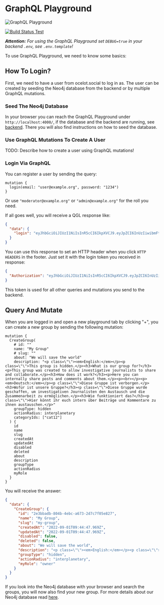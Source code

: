 # GraphQL Playground

![GraphQL Playground](../../../.gitbook/assets/graphql-playground%20%281%29.png)

[![Build Status Test](https://github.com/Ocelot-Social-Community/Ocelot-Social/actions/workflows/test.yml/badge.svgTEST)](https://github.com/Ocelot-Social-Community/Ocelot-Social/actions)

***Attention:** For using the GraphQL Playground set `DEBUG=true` in your backend `.env`, see `.env.template`!*

To use GraphQL Playground, we need to know some basics:

## How To Login?

First, we need to have a user from ocelot.social to log in as.
The user can be created by seeding the Neo4j database from the backend or by multiple GraphQL mutations.

### Seed The Neo4j Database

In your browser you can reach the GraphQL Playground under `http://localhost:4000/`, if the database and the backend are running, see [backend](../../README.md).
There you will also find instructions on how to seed the database.

### Use GraphQL Mutations To Create A User

TODO: Describe how to create a user using GraphQL mutations!

### Login Via GraphQL

You can register a user by sending the query:

```gql
mutation {
  login(email: "user@example.org", password: "1234")
}
```

Or use `"moderator@example.org"` or `"admin@example.org"` for the roll you need.

If all goes well, you will receive a QGL response like:

```json
{
  "data": {
    "login": "eyJhbGciOiJIUzI1NiIsInR5cCI6IkpXVCJ9.eyJpZCI6InUzIiwibmFtZSI6Ikplbm55IFJvc3RvY2siLCJzbHVnIjoiamVubnktcm9zdG9jayIsImlhdCI6MTY2MjAyMzMwNSwiZXhwIjoxNzI1MTM4NTA1LCJhdWQiOiJodHRwOi8vbG9jYWxob3N0OjMwMDAiLCJpc3MiOiJodHRwOi8vbG9jYWxob3N0OjQwMDAiLCJzdWIiOiJ1MyJ9.atBS-SOeS784HPeFl_5s8sRWehEAU1BkgcOZFD8d4bU"
  }
}
```

You can use this response to set an HTTP header when you click `HTTP HEADERS` in the footer.
Just set it with the login token you received in response:

```json
{
  "Authorization": "eyJhbGciOiJIUzI1NiIsInR5cCI6IkpXVCJ9.eyJpZCI6InUzIiwibmFtZSI6Ikplbm55IFJvc3RvY2siLCJzbHVnIjoiamVubnktcm9zdG9jayIsImlhdCI6MTY2MjAyMzMwNSwiZXhwIjoxNzI1MTM4NTA1LCJhdWQiOiJodHRwOi8vbG9jYWxob3N0OjMwMDAiLCJpc3MiOiJodHRwOi8vbG9jYWxob3N0OjQwMDAiLCJzdWIiOiJ1MyJ9.atBS-SOeS784HPeFl_5s8sRWehEAU1BkgcOZFD8d4bU"
}
```

This token is used for all other queries and mutations you send to the backend.

## Query And Mutate

When you are logged in and open a new playground tab by clicking "+", you can create a new group by sending the following mutation:

```gql
mutation {
  CreateGroup(
    # id: ""
    name: "My Group"
    # slug: ""
    about: "We will save the world"
    description: "<p class=\"\"><em>English:</em></p><p class=\"\">This group is hidden.</p><h3>What is our group for?</h3><p>This group was created to allow investigative journalists to share and collaborate.</p><h3>How does it work?</h3><p>Here you can internally share posts and comments about them.</p><p><br></p><p><em>Deutsch:</em></p><p class=\"\">Diese Gruppe ist verborgen.</p><h3>Wofür ist unsere Gruppe?</h3><p class=\"\">Diese Gruppe wurde geschaffen, um investigativen Journalisten den Austausch und die Zusammenarbeit zu ermöglichen.</p><h3>Wie funktioniert das?</h3><p class=\"\">Hier könnt ihr euch intern über Beiträge und Kommentare zu ihnen austauschen.</p>"
    groupType: hidden
    actionRadius: interplanetary
    categoryIds: ["cat12"]
  ) {
    id
    name
    slug
    createdAt
    updatedAt
    disabled
    deleted
    about
    description
    groupType
    actionRadius
    myRole
  }
}
```

You will receive the answer:

```json
{
  "data": {
    "CreateGroup": {
      "id": "2e3bbadb-804b-4ebc-a673-2d7c7f05e827",
      "name": "My Group",
      "slug": "my-group",
      "createdAt": "2022-09-01T09:44:47.969Z",
      "updatedAt": "2022-09-01T09:44:47.969Z",
      "disabled": false,
      "deleted": false,
      "about": "We will save the world",
      "description": "<p class=\"\"><em>English:</em></p><p class=\"\">This group is hidden.</p><h3>What is our group for?</h3><p>This group was created to allow investigative journalists to share and collaborate.</p><h3>How does it work?</h3><p>Here you can internally share posts and comments about them.</p><p><br></p><p><em>Deutsch:</em></p><p class=\"\">Diese Gruppe ist verborgen.</p><h3>Wofür ist unsere Gruppe?</h3><p class=\"\">Diese Gruppe wurde geschaffen, um investigativen Journalisten den Austausch und die Zusammenarbeit zu ermöglichen.</p><h3>Wie funktioniert das?</h3><p class=\"\">Hier könnt ihr euch intern über Beiträge und Kommentare zu ihnen austauschen.</p>",
      "groupType": "hidden",
      "actionRadius": "interplanetary",
      "myRole": "owner"
    }
  }
}
```

If you look into the Neo4j database with your browser and search the groups, you will now also find your new group.
For more details about our Neo4j database read [here](../../../neo4j/README.md).
